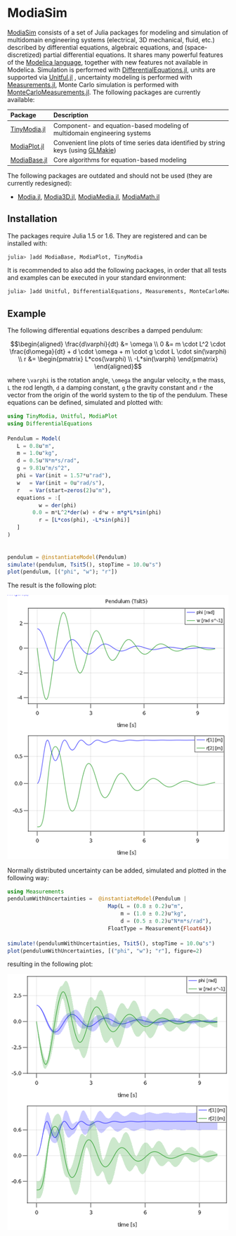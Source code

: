 # ModiaSim

[ModiaSim](https://github.com/ModiaSim) consists of a set of Julia packages for modeling and simulation of multidomain engineering systems (electrical, 3D mechanical, fluid, etc.) described by differential equations, algebraic equations, and (space-discretized) partial differential equations. It shares many powerful features of the
[Modelica language](https://www.modelica.org/modelicalanguage), together with new features not available in Modelica. Simulation is performed with [DifferentialEquations.jl](https://github.com/SciML/DifferentialEquations.jl), units are supported via [Unitful.jl](https://github.com/PainterQubits/Unitful.jl) , uncertainty modeling is performed with [Measurements.jl](https://github.com/JuliaPhysics/Measurements.jl), Monte Carlo simulation is performed with [MonteCarloMeasurements.jl](https://github.com/baggepinnen/MonteCarloMeasurements.jl). The following packages are currently available:

| Package                                                  | Description |
|:---------------------------------------------------------|:----------- |
| [TinyModia.jl](https://github.com/ModiaSim/TinyModia.jl) | Component- and equation-based modeling of multidomain engineering systems           |
| [ModiaPlot.jl](https://github.com/ModiaSim/ModiaPlot.jl) | Convenient line plots of time series data identified by string keys (using [GLMakie](https://github.com/JuliaPlots/GLMakie.jl)) |
| [ModiaBase.jl](https://github.com/ModiaSim/ModiaBase.jl) | Core algorithms for equation-based modeling                                         |

The following packages are outdated and should not be used (they are currently redesigned):

- [Modia.jl](https://github.com/ModiaSim/Modia.jl),
  [Modia3D.jl](https://github.com/ModiaSim/Modia3D.jl),
  [ModiaMedia.jl](https://github.com/ModiaSim/ModiaMedia.jl),
  [ModiaMath.jl](https://github.com/ModiaSim/ModiaMath.jl)


## Installation

The packages require Julia 1.5 or 1.6. They are registered and can be installed with:

```julia
julia> ]add ModiaBase, ModiaPlot, TinyModia
```


It is recommended to also add the following packages, in order that all tests and examples can be executed in your standard environment:

```julia
julia> ]add Unitful, DifferentialEquations, Measurements, MonteCarloMeasurements, Distributions
```

## Example

The following differential equations describes a damped pendulum:

```math
\begin{aligned}
 \frac{d\varphi}{dt} &= \omega \\
                   0 &= m \cdot L^2 \cdot \frac{d\omega}{dt} + d \cdot \omega + m \cdot g \cdot L \cdot sin(\varphi) \\
                   r &= \begin{pmatrix}
                           L*cos(\varphi) \\
                          -L*sin(\varphi)
                        \end{pmatrix}
\end{aligned}
```

where ``\varphi`` is the rotation angle, ``\omega`` the angular velocity,
``m`` the mass, ``L`` the rod length, ``d`` a damping constant,
``g`` the gravity constant and ``r`` the vector from the origin of the world system
to the tip of the pendulum. These equations can be defined, simulated and plotted with:

```julia
using TinyModia, Unitful, ModiaPlot
using DifferentialEquations

Pendulum = Model(
   L = 0.8u"m",
   m = 1.0u"kg",
   d = 0.5u"N*m*s/rad",
   g = 9.81u"m/s^2",
   phi = Var(init = 1.57*u"rad"),
   w   = Var(init = 0u"rad/s"),
   r   = Var(start=zeros(2)u"m"),
   equations = :[
          w = der(phi)
        0.0 = m*L^2*der(w) + d*w + m*g*L*sin(phi)
          r = [L*cos(phi), -L*sin(phi)]
   ]
)


pendulum = @instantiateModel(Pendulum)
simulate!(pendulum, Tsit5(), stopTime = 10.0u"s")
plot(pendulum, [("phi", "w"); "r"])
```

The result is the following plot:

![Pendulum-Figure](../resources/images/PendulumFigures.png)

Normally distributed uncertainty can be added, simulated and plotted
in the following way:

```julia
using Measurements
pendulumWithUncertainties =  @instantiateModel(Pendulum |
                                Map(L = (0.8 ± 0.2)u"m",
                                    m = (1.0 ± 0.2)u"kg",
                                    d = (0.5 ± 0.2)u"N*m*s/rad"),
                                FloatType = Measurement{Float64})

simulate!(pendulumWithUncertainties, Tsit5(), stopTime = 10.0u"s")
plot(pendulumWithUncertainties, [("phi", "w"); "r"], figure=2)
```

resulting in the following plot:

![Pendulum-Figure](../resources/images/PendulumWithUncertainties.png)
